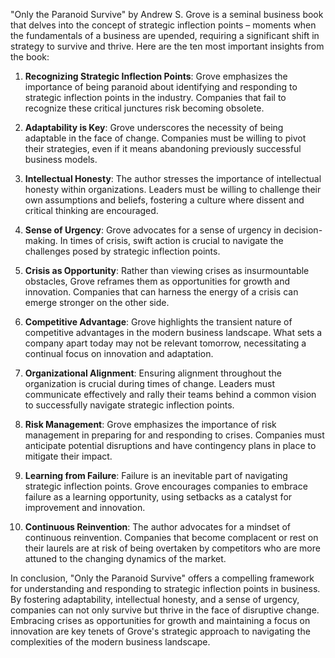 "Only the Paranoid Survive" by Andrew S. Grove is a seminal business book that delves into the concept of strategic inflection points – moments when the fundamentals of a business are upended, requiring a significant shift in strategy to survive and thrive. Here are the ten most important insights from the book:

1. **Recognizing Strategic Inflection Points**: Grove emphasizes the importance of being paranoid about identifying and responding to strategic inflection points in the industry. Companies that fail to recognize these critical junctures risk becoming obsolete.

2. **Adaptability is Key**: Grove underscores the necessity of being adaptable in the face of change. Companies must be willing to pivot their strategies, even if it means abandoning previously successful business models.

3. **Intellectual Honesty**: The author stresses the importance of intellectual honesty within organizations. Leaders must be willing to challenge their own assumptions and beliefs, fostering a culture where dissent and critical thinking are encouraged.

4. **Sense of Urgency**: Grove advocates for a sense of urgency in decision-making. In times of crisis, swift action is crucial to navigate the challenges posed by strategic inflection points.

5. **Crisis as Opportunity**: Rather than viewing crises as insurmountable obstacles, Grove reframes them as opportunities for growth and innovation. Companies that can harness the energy of a crisis can emerge stronger on the other side.

6. **Competitive Advantage**: Grove highlights the transient nature of competitive advantages in the modern business landscape. What sets a company apart today may not be relevant tomorrow, necessitating a continual focus on innovation and adaptation.

7. **Organizational Alignment**: Ensuring alignment throughout the organization is crucial during times of change. Leaders must communicate effectively and rally their teams behind a common vision to successfully navigate strategic inflection points.

8. **Risk Management**: Grove emphasizes the importance of risk management in preparing for and responding to crises. Companies must anticipate potential disruptions and have contingency plans in place to mitigate their impact.

9. **Learning from Failure**: Failure is an inevitable part of navigating strategic inflection points. Grove encourages companies to embrace failure as a learning opportunity, using setbacks as a catalyst for improvement and innovation.

10. **Continuous Reinvention**: The author advocates for a mindset of continuous reinvention. Companies that become complacent or rest on their laurels are at risk of being overtaken by competitors who are more attuned to the changing dynamics of the market.

In conclusion, "Only the Paranoid Survive" offers a compelling framework for understanding and responding to strategic inflection points in business. By fostering adaptability, intellectual honesty, and a sense of urgency, companies can not only survive but thrive in the face of disruptive change. Embracing crises as opportunities for growth and maintaining a focus on innovation are key tenets of Grove's strategic approach to navigating the complexities of the modern business landscape.